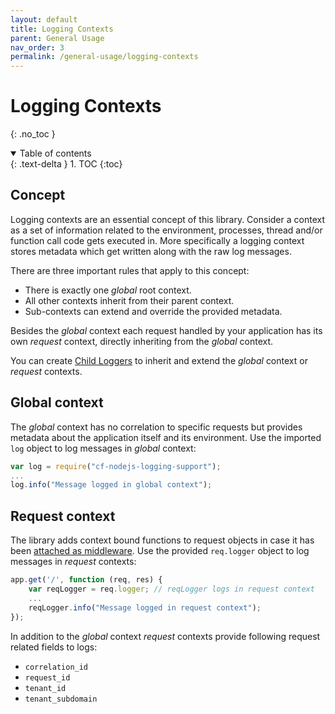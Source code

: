 ```yaml
---
layout: default
title: Logging Contexts
parent: General Usage
nav_order: 3
permalink: /general-usage/logging-contexts
---
```


# Logging Contexts
{: .no_toc }

<details open markdown="block">
  <summary>
    Table of contents
  </summary>
  {: .text-delta }
1. TOC
{:toc}
</details>

## Concept
Logging contexts are an essential concept of this library. 
Consider a context as a set of information related to the environment, processes, thread and/or function call code gets executed in.
More specifically a logging context stores metadata which get written along with the raw log messages.

There are three important rules that apply to this concept:
- There is exactly one *global* root context.
- All other contexts inherit from their parent context.
- Sub-contexts can extend and override the provided metadata.

Besides the *global* context each request handled by your application has its own *request* context, directly inheriting from the *global* context.

You can create [Child Loggers](/cf-nodejs-logging-support/general-usage/logging-contexts) to inherit and extend the *global* context or *request* contexts.

## Global context
The *global* context has no correlation to specific requests but provides metadata about the application itself and its environment. Use the imported `log` object to log messages in *global* context:

```js
var log = require("cf-nodejs-logging-support");
...
log.info("Message logged in global context"); 
```

## Request context
The library adds context bound functions to request objects in case it has been [attached as middleware](/cf-nodejs-logging-support/general-usage/request-logs#attaching-to-server-frameworks). 
Use the provided `req.logger` object to log messages in *request* contexts:
```js
app.get('/', function (req, res) {
    var reqLogger = req.logger; // reqLogger logs in request context
    ...
    reqLogger.info("Message logged in request context"); 
});
```

In addition to the *global* context *request* contexts provide following request related fields to logs:
- `correlation_id`
- `request_id`
- `tenant_id`
- `tenant_subdomain`